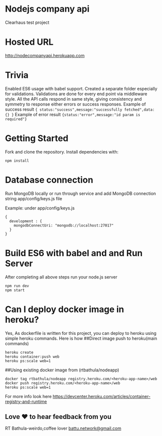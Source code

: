 # Nodejs company api
Clearhaus test project

# Hosted URL
http://nodecompanyapi.herokuapp.com

# Trivia
Enabled ES6 usage with babel support. Created a separate folder especially for validations. Validations are done for every end point via middleware style. All the API calls respond in same style, giving consistency and symmetry to response either errors or success responses. 
Example of success result ``{ status:"success",message:"successfully fetched",data: {} }``
Example of error result ``{status:"error",message:"id param is required"}``



# Getting Started

Fork and clone the repository. Install dependencies with:

``npm install``

# Database connection
Run MongoDB locally or run through service and add MongoDB connection string app/config/keys.js file

Example: under app/config/keys.js
```
{
  development : {
    mongodbConnectUri: "mongodb://localhost:27017"
  }
}
```

# Build ES6 with babel and and Run Server
After completing all above steps run your node.js server
```
npm run dev
npm start
```
# Can I deploy docker image in heroku?
Yes, As dockerfile is written for this project, you can deploy to heroku using simple heroku commands. Here is how
##Direct image push to heroku(main commands)
```
heroku create
heroku container:push web
heroku ps:scale web=1
```
##Using existing docker image from (rtbathula/nodeapp)
```
docker tag rtbathula/nodeapp registry.heroku.com/<heroku-app-name>/web
docker push registry.heroku.com/<heroku-app-name>/web
heroku ps:scale web=1
```
For more info look here https://devcenter.heroku.com/articles/container-registry-and-runtime

## Love :heart: to hear feedback from you
RT Bathula-weirdo,coffee lover
battu.network@gmail.com


